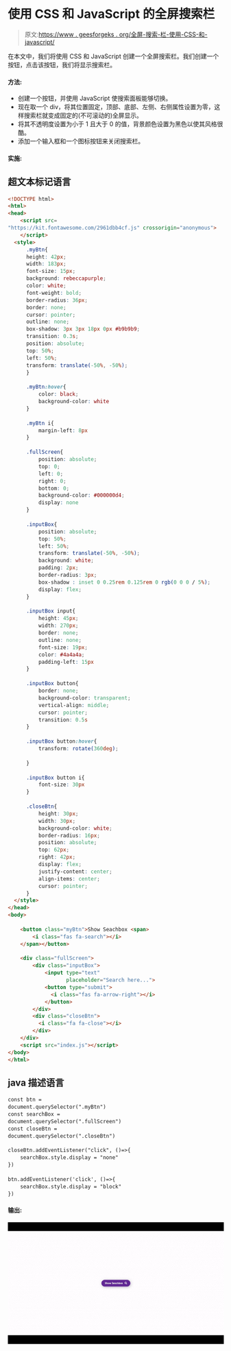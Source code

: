 # 使用 CSS 和 JavaScript 的全屏搜索栏

> 原文:[https://www . geesforgeks . org/全屏-搜索-栏-使用-CSS-和-javascript/](https://www.geeksforgeeks.org/full-screen-search-bar-using-css-and-javascript/)

在本文中，我们将使用 CSS 和 JavaScript 创建一个全屏搜索栏。我们创建一个按钮，点击该按钮，我们将显示搜索栏。

#### 方法:

*   创建一个按钮，并使用 JavaScript 使搜索面板能够切换。
*   现在取一个 div，将其位置固定，顶部、底部、左侧、右侧属性设置为零，这样搜索栏就变成固定的(不可滚动的)全屏显示。
*   将其不透明度设置为小于 1 且大于 0 的值，背景颜色设置为黑色以使其风格很酷。
*   添加一个输入框和一个图标按钮来关闭搜索栏。

#### 实施:

## 超文本标记语言

```html
<!DOCTYPE html>
<html>
<head>
    <script src=
"https://kit.fontawesome.com/2961dbb4cf.js" crossorigin="anonymous">
    </script>
  <style>
      .myBtn{
      height: 42px;
      width: 183px;
      font-size: 15px;
      background: rebeccapurple;
      color: white;
      font-weight: bold;
      border-radius: 36px;
      border: none;
      cursor: pointer;
      outline: none;
      box-shadow: 3px 3px 18px 0px #b9b9b9;
      transition: 0.3s;
      position: absolute;
      top: 50%;
      left: 50%;
      transform: translate(-50%, -50%);
      }

      .myBtn:hover{
          color: black;
          background-color: white
      }

      .myBtn i{
          margin-left: 8px
      }

      .fullScreen{
          position: absolute;
          top: 0;
          left: 0;
          right: 0;
          bottom: 0;
          background-color: #000000d4;
          display: none
      }

      .inputBox{
          position: absolute;
          top: 50%;
          left: 50%;
          transform: translate(-50%, -50%);
          background: white;
          padding: 2px;
          border-radius: 3px;
          box-shadow : inset 0 0.25rem 0.125rem 0 rgb(0 0 0 / 5%);
          display: flex;
      }

      .inputBox input{
          height: 45px;
          width: 270px;
          border: none;
          outline: none;
          font-size: 19px;
          color: #4a4a4a;
          padding-left: 15px
      }

      .inputBox button{
          border: none;
          background-color: transparent;
          vertical-align: middle;
          cursor: pointer;
          transition: 0.5s
      }

      .inputBox button:hover{
          transform: rotate(360deg);

      }

      .inputBox button i{
          font-size: 30px
      }

      .closeBtn{
          height: 30px;
          width: 30px;
          background-color: white;
          border-radius: 16px;
          position: absolute;
          top: 62px;
          right: 42px;
          display: flex;
          justify-content: center;
          align-items: center;
          cursor: pointer;
      }
  </style>
</head>
<body>

    <button class="myBtn">Show Seachbox <span>
        <i class="fas fa-search"></i>
    </span></button>

    <div class="fullScreen">
        <div class="inputBox">
            <input type="text" 
                   placeholder="Search here...">
            <button type="submit">
              <i class="fas fa-arrow-right"></i>
            </button>
        </div>
        <div class="closeBtn">
          <i class="fa fa-close"></i>
        </div>
    </div>
    <script src="index.js"></script>
</body>
</html>
```

## java 描述语言

```html
const btn =
document.querySelector(".myBtn")
const searchBox =
document.querySelector(".fullScreen")
const closeBtn = 
document.querySelector(".closeBtn")

closeBtn.addEventListener("click", ()=>{
    searchBox.style.display = "none"
})

btn.addEventListener('click', ()=>{
    searchBox.style.display = "block"
})
```

#### **输出:**

![](img/e3274e3977c1c7ff0feebf7eb5ed0052.png)